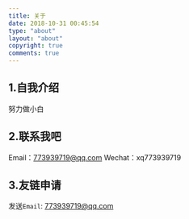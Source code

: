 ```yaml
---
title: 关于
date: 2018-10-31 00:45:54
type: "about"
layout: "about"
copyright: true
comments: true
---
```


## 1.自我介绍

努力做小白

## 2.联系我吧

Email：773939719@qq.com
Wechat：xq773939719

## 3.友链申请

发送`Email`: 773939719@qq.com
